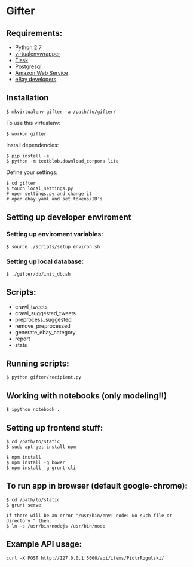 # Gifter

## Requirements:
 * [Python 2.7](https://www.python.org/download/releases/2.7/)
 * [virtualenvwrapper](https://virtualenvwrapper.readthedocs.org/en/latest/)
 * [Flask](http://flask.pocoo.org/)
 * [Postgresql](http://www.postgresql.org.pl/)
 * [Amazon Web Service](http://aws.amazon.com/)
 * [eBay developers](go.developer.ebay.com)

## Installation

```
$ mkvirtualenv gifter -a /path/to/gifter/
```
To use this virtualenv:
```
$ workon gifter
```

Install dependencies:
```
$ pip install -e .
$ python -m textblob.download_corpora lite
```

Define your settings:

```
$ cd gifter
$ touch local_settings.py
# open settings.py and change it
# open ebay.yaml and set tokens/ID's
```

## Setting up developer enviroment

### Setting up enviroment variables:
```
$ source ./scripts/setup_environ.sh
```

### Setting up local database:
```
$ ./gifter/db/init_db.sh
```

## Scripts:

* crawl_tweets
* crawl_suggested_tweets
* preprocess_suggested
* remove_preprocessed
* generate_ebay_category
* report
* stats

## Running scripts:
```
$ python gifter/recipient.py
```

## Working with notebooks (only modeling!!)
```
$ ipython notebook .
```

## Setting up frontend stuff:
```
$ cd /path/to/static
$ sudo apt-get install npm

$ npm install
$ npm install -g bower
$ npm install -g grunt-cli

```

## To run app in browser (default google-chrome):
```
$ cd /path/to/static
$ grunt serve

If there will be an error "/usr/bin/env: node: No such file or directory " then:
$ ln -s /usr/bin/nodejs /usr/bin/node
```

## Example API usage:
```
curl -X POST http://127.0.0.1:5000/api/items/PiotrRogulski/
```